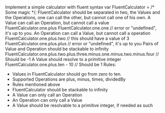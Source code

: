 Implement a simple calculator with fluent syntax
var FluentCalculator = /* Some magic */;
FluentCalculator should be separated in two, the Values and the Operations, one can call the other, but cannot call one of his own.
A Value can call an Operation, but cannot call a value
FluentCalculator.one.plus FluentCalculator.one.one // error or "undefined", it's up to you.
An Operation can call a Value, but cannot call a operation
FluentCalculator.one.plus.two // this should have a value of 3 FluentCalculator.one.plus.plus // error or "undefined", it's up to you
Pairs of Value and Operation should be stackable to infinity
FluentCalculator.one.plus.two.plus.three.minus.one.minus.two.minus.four // Should be -1
A Value should resolve to a primitive integer
FluentCalculator.one.plus.ten - 10 // Should be 1
Rules:
* Values in FluentCalculator should go from zero to ten.
* Supported Operations are plus, minus, times, dividedBy
* Rules mentioned above
* FluentCalculator should be stackable to infinity
* A Value can only call an Operation
* An Operation can only call a Value
* A Value should be resolvable to a primitive integer, if needed as such